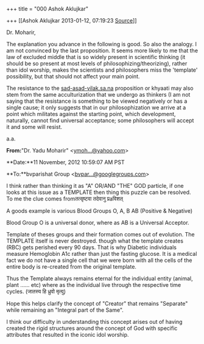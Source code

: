 +++
title = "000 Ashok Aklujkar"

+++
[[Ashok Aklujkar	2013-01-12, 07:19:23 [Source](https://groups.google.com/g/bvparishat/c/vEHA09i8wgI)]]



Dr. Moharir,

  

The explanation you advance in the following is good. So also the analogy. I am not convinced by the last proposition. It seems more likely to me that the law of excluded middle that is so widely present in scientific thinking (it should be so present at most levels of philosophizing/theorizing), rather than idol worship, makes the scientists and philosophers miss the 'template' possibility, but that should not affect your main point.

  

The resistance to the [sad-asad-vilak.sa.na](http://sad-asad-vilak.sa.na) proposition or khyaati may also stem from the same acculturization that we undergo as thinkers (I am not saying that the resistance is something to be viewed negatively or has a single cause; it only suggests that in our philosophization we arrive at a point which militates against the starting point, which development, naturally, cannot find universal acceptance; some philosophers will accept it and some will resist.

  

a.a.

  

**From:**"Dr. Yadu Moharir" \<[ymoh...@yahoo.com]()\>

**Date:**11 November, 2012 10:59:07 AM PST  

**To:**bvparishat Group \<[bvpar...@googlegroups.com]()\>

  

I think rather than thinking it as "A" OR/AND "THE" GOD particle, if one looks at this issue as a TEMPLATE then thing this puzzle can be resolved. To me the clue comes fromतत्सृष्टवा तदेवानु प्रaविशत्

  

A goods example is various Blood Groups O, A, B AB (Positive & Negative)  

  

Blood Group O is a universal donor, where as AB is a Universal Acceptor.  

  

Template of theses groups and their formation comes out of evolution.
The TEMPLATE itself is never destroyed. though what the template creates (RBC) gets perished every 90 days. That is why Diabetic individuals measure Hemoglobin A1c rather than just the fasting glucose. It is a medical fact we do not have a single cell that we were born with all the cells of the entire body is re-created from the original template.  

  
Thus the Template always remains eternal for the individual entity (animal, plant ...... etc) where as the individual live through the respective time cycles. (जातस्य हि ध्रुवो मृत्यु)  
  

Hope this helps clarify the concept of "Creator" that remains "Separate" while remaining an "Integral part of the Same".

  

I think our difficulty in understanding this concept arises out of having created the rigid structures around the concept of God with specific attributes that resulted in the iconic idol worship.  

  


